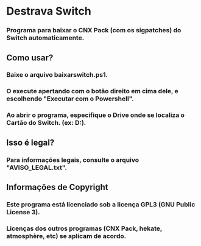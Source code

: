 # Destrava Switch
### Programa para baixar o CNX Pack (com os sigpatches) do Switch automaticamente.
## Como usar?
### Baixe o arquivo baixarswitch.ps1. 
### O execute apertando com o botão direito em cima dele, e escolhendo "Executar com o Powershell".
### Ao abrir o programa, especifique o Drive onde se localiza o Cartão do Switch. (ex: D:).
## Isso é legal?
### Para informações legais, consulte o arquivo "AVISO_LEGAL.txt". 
## Informações de Copyright
### Este programa está licenciado sob a licença GPL3 (GNU Public License 3).
### Licenças dos outros programas (CNX Pack, hekate, atmosphère, etc) se aplicam de acordo.
